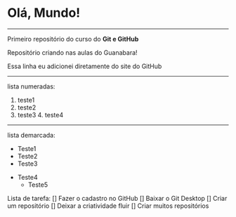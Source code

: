 # Olá, Mundo!
***
Primeiro repositório do curso do **Git e GitHub**

Repositório criando nas aulas do Guanabara!

Essa linha eu adicionei diretamente do site do GitHub
***

lista numeradas:
1. teste1
2. teste2
3. teste3
   4. teste4

***
lista demarcada:
* Teste1
* Teste2
* Teste3
- Teste4
   * Teste5

Lista de tarefa:
[] Fazer o cadastro no GitHub
[] Baixar o Git Desktop
[] Criar um repositório
[] Deixar a criatividade fluir
[] Criar muitos repositórios